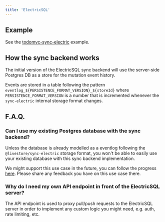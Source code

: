 ```yaml
---
title: 'ElectricSQL'
---
```


## Example

See the [todomvc-sync-electric](https://github.com/livestorejs/livestore/tree/main/examples/src/web-todomvc-sync-electric) example.

## How the sync backend works

The initial version of the ElectricSQL sync backend will use the server-side Postgres DB as a store for the mutation event history.

Events are stored in a table following the pattern `eventlog_${PERSISTENCE_FORMAT_VERSION}_${storeId}` where `PERSISTENCE_FORMAT_VERSION` is a number that is incremented whenever the `sync-electric` internal storage format changes.

## F.A.Q.

### Can I use my existing Postgres database with the sync backend?

Unless the database is already modelled as a eventlog following the `@livestore/sync-electric` storage format, you won't be able to easily use your existing database with this sync backend implementation.

We might support this use case in the future, you can follow the progress [here](https://github.com/livestorejs/livestore/issues/286). Please share any feedback you have on this use case there.

### Why do I need my own API endpoint in front of the ElectricSQL server?

The API endpoint is used to proxy pull/push requests to the ElectricSQL server in order to implement any custom logic you might need, e.g. auth, rate limiting, etc.
